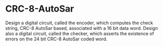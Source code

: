 # CRC-8-AutoSar
Design a digital circuit, called the  encoder, which computes the  check string, CRC-8 AutoSar based, associated with a 16 bit data word. Design also a digital circuit, called the  checker, which asserts the existence of errors on the 24 bit CRC-8 AutoSar coded word.
